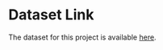# Dataset Link

The dataset for this project is available [here](https://drive.google.com/drive/folders/1TGojBQdE-zm4idwtEDTRGEf3wIJwuNpW?usp=drive_link).
